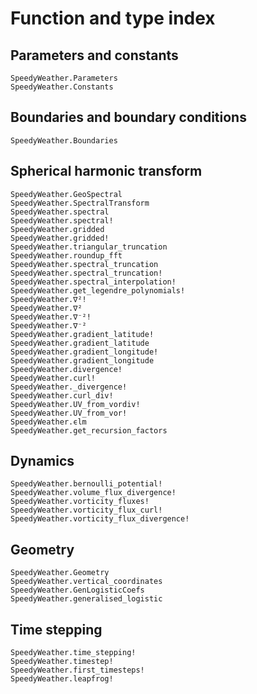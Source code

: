 # Function and type index

## Parameters and constants

```@docs
SpeedyWeather.Parameters
SpeedyWeather.Constants
```

## Boundaries and boundary conditions

```@docs
SpeedyWeather.Boundaries
```

## Spherical harmonic transform

```@docs
SpeedyWeather.GeoSpectral
SpeedyWeather.SpectralTransform
SpeedyWeather.spectral
SpeedyWeather.spectral!
SpeedyWeather.gridded
SpeedyWeather.gridded!
SpeedyWeather.triangular_truncation
SpeedyWeather.roundup_fft
SpeedyWeather.spectral_truncation
SpeedyWeather.spectral_truncation!
SpeedyWeather.spectral_interpolation!
SpeedyWeather.get_legendre_polynomials!
SpeedyWeather.∇²!
SpeedyWeather.∇²
SpeedyWeather.∇⁻²!
SpeedyWeather.∇⁻²
SpeedyWeather.gradient_latitude!
SpeedyWeather.gradient_latitude
SpeedyWeather.gradient_longitude!
SpeedyWeather.gradient_longitude
SpeedyWeather.divergence!
SpeedyWeather.curl!
SpeedyWeather._divergence!
SpeedyWeather.curl_div!
SpeedyWeather.UV_from_vordiv!
SpeedyWeather.UV_from_vor!
SpeedyWeather.ϵlm
SpeedyWeather.get_recursion_factors
```

## Dynamics

```@docs
SpeedyWeather.bernoulli_potential!
SpeedyWeather.volume_flux_divergence!
SpeedyWeather.vorticity_fluxes!
SpeedyWeather.vorticity_flux_curl!
SpeedyWeather.vorticity_flux_divergence!
```

## Geometry

```@docs
SpeedyWeather.Geometry
SpeedyWeather.vertical_coordinates
SpeedyWeather.GenLogisticCoefs
SpeedyWeather.generalised_logistic
```

## Time stepping

```@docs
SpeedyWeather.time_stepping!
SpeedyWeather.timestep!
SpeedyWeather.first_timesteps!
SpeedyWeather.leapfrog!
```